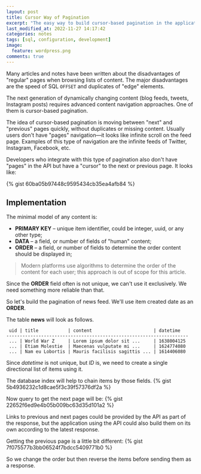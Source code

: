 ```yaml
---
layout: post
title: Cursor Way of Pagination
excerpt: "The easy way to build cursor-based pagination in the application."
last_modified_at: 2022-11-27 14:17:42
categories: notes
tags: [sql, configuration, development]
image:
  feature: wordpress.png
comments: true
---
```


Many articles and notes have been written about the disadvantages of "regular" pages when browsing lists of content. The major disadvantages are the speed of SQL `OFFSET` and duplicates of "edge" elements.

The next generation of dynamically changing content (blog feeds, tweets, Instagram posts) requires advanced content navigation approaches. One of them is cursor-based pagination.

The idea of cursor-based pagination is moving between "next" and "previous" pages quickly, without duplicates or missing content. Usually users don't have "pages" navigation—it looks like infinite scroll on the feed page. Examples of this type of navigation are the infinite feeds of Twitter, Instagram, Facebook, etc.

Developers who integrate with this type of pagination also don't have "pages" in the API but have a "cursor" to the next or previous page. It looks like:

{% gist 60ba05b97448c9595434cb35ea4afb84 %}

## Implementation

The minimal model of any content is:
* **PRIMARY KEY** – unique item identifier, could be integer, uuid, or any other type;
* **DATA** – a field, or number of fields of "human" content;
* **ORDER** – a field, or number of fields to determine the order content should be displayed in;

> Modern platforms use algorithms to determine the order of the content for each user; this approach is out of scope for this article.

Since the **ORDER** field often is not unique, we can't use it exclusively. We need something more reliable than that.

So let's build the pagination of news feed. We'll use item created date as an **ORDER**.

The table **news** will look as follows.
```
 uid | title           | content                       | datetime
--------------------------------------------------------------------
 ... | World War Z     | Lorem ipsum dolor sit ...     | 1638004125
 ... | Etiam Molestie  | Maecenas vulputate mi ...     | 1624774080
 ... | Nam eu Lobortis | Mauris facilisis sagittis ... | 1614406080
```

Since *datetime* is not unique, but *ID* is, we need to create a single directional list of items using it.

The database index will help to chain items by those fields.
{% gist 5b4936232c1d8cae5f3c39f57376df2a %}

Now query to get the next page will be:
{% gist 22652f6ed9e4b05b009bc63d35d101a2 %}

Links to previous and next pages could be provided by the API as part of the response, but the application using the API could also build them on its own according to the latest response.

Getting the previous page is a little bit different:
{% gist 7f075577b3bb06524f7bdcc5409771b0 %}

So we change the order but then reverse the items before sending them as a response.
